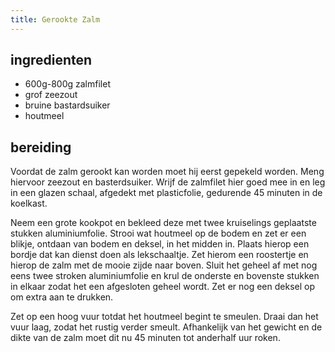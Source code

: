 ```yaml
---
title: Gerookte Zalm
---
```


##  ingredienten 

* 600g-800g zalmfilet
* grof zeezout 
* bruine bastardsuiker
* houtmeel

##  bereiding 

Voordat de zalm gerookt kan worden moet hij eerst gepekeld worden. Meng hiervoor zeezout en basterdsuiker. Wrijf de zalmfilet hier goed mee in en leg in een glazen schaal, afgedekt met plasticfolie, gedurende 45 minuten in de koelkast.

Neem een grote kookpot en bekleed deze met twee kruiselings geplaatste stukken aluminiumfolie. Strooi wat houtmeel op de bodem en zet er een blikje, ontdaan van bodem en deksel, in het midden in. Plaats hierop een bordje dat kan dienst doen als lekschaaltje. Zet hierom een roostertje en hierop de zalm met de mooie zijde naar boven. Sluit het geheel af met nog eens twee stroken aluminiumfolie en krul de onderste en bovenste stukken in elkaar zodat het een afgesloten geheel wordt. Zet er nog een deksel op om extra aan te drukken.

Zet op een hoog vuur totdat het houtmeel begint te smeulen. Draai dan het vuur laag, zodat het rustig verder smeult. Afhankelijk van het gewicht en de dikte van de zalm moet dit nu 45 minuten tot anderhalf uur roken.

